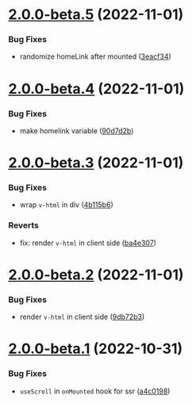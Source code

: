 # [2.0.0-beta.5](https://github.com/Junkher/vuepress-theme-junk/compare/v2.0.0-beta.4...v2.0.0-beta.5) (2022-11-01)


### Bug Fixes

* randomize homeLink after mounted ([3eacf34](https://github.com/Junkher/vuepress-theme-junk/commit/3eacf347be082c84ed401e3eb04528f7ece8f7fc))



# [2.0.0-beta.4](https://github.com/Junkher/vuepress-theme-junk/compare/v2.0.0-beta.3...v2.0.0-beta.4) (2022-11-01)


### Bug Fixes

* make homelink variable ([90d7d2b](https://github.com/Junkher/vuepress-theme-junk/commit/90d7d2b94af5d7424aa44925f53b9ea249658aa8))



# [2.0.0-beta.3](https://github.com/Junkher/vuepress-theme-junk/compare/v2.0.0-beta.2...v2.0.0-beta.3) (2022-11-01)


### Bug Fixes

* wrap `v-html` in div ([4b115b6](https://github.com/Junkher/vuepress-theme-junk/commit/4b115b6961b009e77d99f8ee3ac0c047ad1fc228))


### Reverts

* fix: render `v-html` in client side ([ba4e307](https://github.com/Junkher/vuepress-theme-junk/commit/ba4e3070dcd2787c3203071cedad2dddb50f4c26))



# [2.0.0-beta.2](https://github.com/Junkher/vuepress-theme-junk/compare/v2.0.0-beta.1...v2.0.0-beta.2) (2022-11-01)


### Bug Fixes

* render `v-html` in client side ([9db72b3](https://github.com/Junkher/vuepress-theme-junk/commit/9db72b3d6d83daf3fcfaa746c2825794b15ab0c3))



# [2.0.0-beta.1](https://github.com/Junkher/vuepress-theme-junk/compare/v2.0.0-beta.0...v2.0.0-beta.1) (2022-10-31)


### Bug Fixes

* `useScroll` in `onMounted` hook for ssr ([a4c0198](https://github.com/Junkher/vuepress-theme-junk/commit/a4c019810f844451682c3322cd3304e2d1f6d54e))



